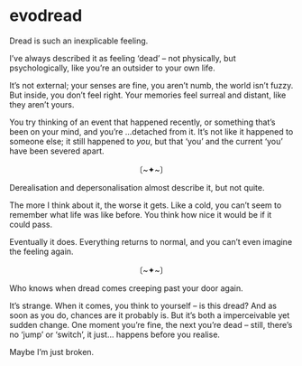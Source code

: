 # evodread
<!-- #SQUARK live!
| title = Evodread
| capt = Dying inside.
| desc = A peculiar psychological afflication that comes and goes.
| style = personal
| duality = dark
| index = personal
-->

Dread is such an inexplicable feeling.

I’ve always described it as feeling ‘dead’ – not physically, but psychologically, like you’re an outsider to your own life.

It’s not external; your senses are fine, you aren’t numb, the world isn’t fuzzy. But inside, you don’t feel right. Your memories feel surreal and distant, like they aren’t yours.

You try thinking of an event that happened recently, or something that’s been on your mind, and you’re ...detached from it. It’s not like it happened to someone else; it still happened to *you*, but that ‘you’ and the current ‘you’ have been severed apart.

<p align="center">〔~✦~〕</p>

Derealisation and depersonalisation almost describe it, but not quite.

The more I think about it, the worse it gets. Like a cold, you can’t seem to remember what life was like before. You think how nice it would be if it could pass.

Eventually it does. Everything returns to normal, and you can’t even imagine the feeling again.

<p align="center">〔~✦~〕</p>

Who knows when dread comes creeping past your door again.

It’s strange. When it comes, you think to yourself – is this dread? And as soon as you do, chances are it probably is. But it’s both a imperceivable yet sudden change. One moment you’re fine, the next you’re dead –  still, there’s no ‘jump’ or ‘switch’, it just... happens before you realise.

Maybe I’m just broken.
